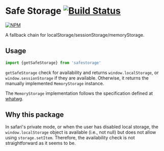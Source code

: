 # Safe Storage [![Build Status](https://travis-ci.org/tranvansang/safestorage.svg?branch=master)](https://travis-ci.org/tranvansang/safestorage)
[![NPM](https://nodei.co/npm/safestorage.png)](https://nodei.co/npm/safestorage/)

A fallback chain for localStorage/sessionStorage/memoryStorage.

## Usage

```javascript
import {getSafeStorage} from 'safestorage'
```

`getSafeStorage` check for availability and returns `window.localStorage`, or `window.sessionStorage` if they are available.
Otherwise, it returns the manually implemented `MemoryStorage` instance.

The `MemoryStorage` implementation follows the specification defined at [whatwg](https://html.spec.whatwg.org/multipage/webstorage.html#storage-2).

## Why this package

In safari's private mode, or when the user has disabled local storage, the `window.localStorage` object is available (i.e., not null) but does not allow using `storage.setItem`.
Therefore, the availability check is not straightforward as it seems to be.
